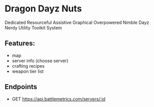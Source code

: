 # Dragon Dayz Nuts

Dedicated Resourceful Assistive Graphical Overpowered Nimble Dayz Nerdy Utility Toolkit System

## Features:

- map
- server info (choose server)
- crafting recipes
- weapon tier list

## Endpoints

- GET https://api.battlemetrics.com/servers/:id
